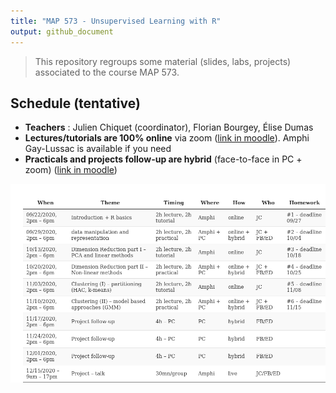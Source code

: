 ```yaml
---
title: "MAP 573 - Unsupervised Learning with R"
output: github_document
---
```




> This repository regroups some material (slides, labs, projects) associated to the course MAP 573.

## Schedule (tentative)

  - **Teachers** : Julien Chiquet (coordinator), Florian Bourgey, Élise Dumas
  - **Lectures/tutorials are 100% online** via zoom ([link in moodle](https://moodle.polytechnique.fr/enrol/index.php?id=9404)).  Amphi Gay-Lussac is available if you need 
  - **Practicals and projects follow-up are hybrid** (face-to-face in PC + zoom) ([link in moodle](https://moodle.polytechnique.fr/enrol/index.php?id=9404))

![plot of chunk unnamed-chunk-1](figure/unnamed-chunk-1-1.png)



<!-- October the 1st, 2019 -->

<!--   - *Course*: Introduction to clustering -- [slides](https://github.com/jchiquet/CourseUnsupervisedLearningX/raw/master/slides/DataClustering/DataClustering.pdf) -->
<!--   - *Labs*: EM algorithm for mixtures of univariate Gaussians [sheet](https://github.com/jchiquet/CourseUnsupervisedLearningX/raw/master/labs/MixtureModelsEM/tuto_mixtureModelsEM.pdf) -->

<!-- October the 15th, 2019 -->

<!--   - *Course*: Introduction to graph clustering -- [slides](https://github.com/jchiquet/CourseUnsupervisedLearningX/raw/master/slides/GraphClustering/GraphClustering.pdf) -->
<!--   - *Labs*: Hierarchical and Spectral Clustering for Network Data [sheet](https://github.com/jchiquet/CourseUnsupervisedLearningX/raw/master/labs/GraphPartitioning//tuto_GraphPartitioning.pdf) -->
<!--   - *Homework*: Implementing Variational EM in the Stochastic Block Model [sheet](https://github.com/jchiquet/CourseUnsupervisedLearningX/raw/master/Homework/Homework_SBM.pdf) -->


<!-- ### Statistical Models for Networks Data: SBM part 1 -->

<!-- November the 15th, 2018 -->

<!--   - *Course*: Mixture Models, EM algorithm - ### Unsupervised Learning: Clustering
[slides](https://github.com/jchiquet/CourseStatNetwork/raw/master/slides/GraphModel/GraphModels.pdf) -->
<!--   - *Tutorial*: Reminder on mixture models [sheet](https://github.com/jchiquet/CourseStatNetwork/raw/master/practicals/MixtureModelsEM/tuto_mixtureModelsEM.pdf) -->
<!-- [hints](https://github.com/jchiquet/CourseStatNetwork/raw/master/practicals/MixtureModelsEM/hints.R) -->
<!--   - *Correction*: [full algorithm in R](https://github.com/jchiquet/CourseStatNetwork/raw/master/practicals/MixtureModelsEM/full_EM.R) and  -->
<!-- [detailed correction](https://github.com/jchiquet/CourseStatNetwork/raw/master/practicals/MixtureModelsEM/tuto_mixtureModelsEM_corr.pdf) -->

<!-- ### Statistical Models for Networks Data: SBM part 2 -->

<!--   - *Course*: Variational EM algorithm, Stochastic Block Model	- [slides](https://github.com/jchiquet/CourseStatNetwork/raw/master/slides/GraphModel/GraphModels.pdf) -->
<!--   - *Tutorial*: Stochastic Block Model and variational inference [sheet](https://github.com/jchiquet/CourseStatNetwork/raw/master/practicals/GraphModels/tuto_GraphModels.pdf) -->

<!-- November the 22th, 2018 -->

<!-- ## Computer requirements -->

<!-- You need to have a recent version of [Rstudio](https://www.rstudio.com/products/rstudio/download/) installed with [R](https://cran.r-project.org) >= 3.5.1 and the following packages installed: -->

<!-- ### Basic packages for R extensions -->

<!-- ```{r other packages, eval = FALSE} -->
<!-- install.packages("devtools") -->
<!-- install.packages("knitr") -->
<!-- install.packages("rmarkdown") -->
<!-- install.packages("aricode") -->
<!-- install.packages("Matrix") -->
<!-- ``` -->

<!-- ### Packages for graph manipulation -->

<!-- ```{r graph packages, eval = FALSE} -->
<!-- install.packages("igraph") -->
<!-- install.packages("sna") -->
<!-- install.packages("network") -->
<!-- ``` -->

<!-- ### Packages for stochastic block models -->

<!-- ```{r SBM packages, eval = FALSE} -->
<!-- install.packages("blockmodels") -->
<!-- install.packages("mixer") ## you must install from source -->
<!-- ``` -->

<!-- ### Packages for fancy plotting -->

<!-- ```{r tidy packages, eval = FALSE} -->
<!-- install.packages("tidyverse") -->
<!-- install.packages("ggraph") -->
<!-- ``` -->

<!-- ## Evaluation and Projects: extension of the stochastic block model -->

<!--   - *Projects are here*: [subjects](https://github.com/jchiquet/CourseStatNetwork/raw/master/projects/projects.pdf) -->

<!-- Subjects of the projects will be discussed on the 22th of November.  -->

<!-- Evaluation of the module will be made based on 1) a report (less than 10 pages in English) and 2) A 15 talks presenting your project and 3) the reports sent at the end of each tutorial. -->

<!-- ## References  -->

<!-- * [Rstudio cheat sheets](https://www.rstudio.com/resources/cheatsheets/) -->

<!-- Some book (not freely available, sorry) -->

<!-- * [Statistical Analysis of Network Data: Methods and Models, by Eric D. Kolaczyk](https://books.google.fr/books?id=Q-GNLsqq7QwC&source=gbs_book_similarbooks) -->
<!-- * [Statistical Analysis of Network Data with R, by Eric D. Kolaczyk, Gábor Csárdi](https://books.google.fr/books?id=cNMhBAAAQBAJ&source=gbs_navlinks_s) -->
<!-- * Bishop, C. (2000). Introduction to graphical modelling, 2nd edn. Springer, New York. -->
<!-- * Højsgaard, S., Edwards , D., Lauritzen, S. (2012). Graphical Models with R. Springer,  New York. -->

<!-- Some material online  -->

<!-- * [Eric D. Kolazcyk's course slides](http://math.bu.edu/ness12/ness2012-shortcourse-kolaczyk.pdf) -->
<!-- * [Catherine Matias's course page (in French)](http://cmatias.perso.math.cnrs.fr/Cours_Graphes.html) -->


